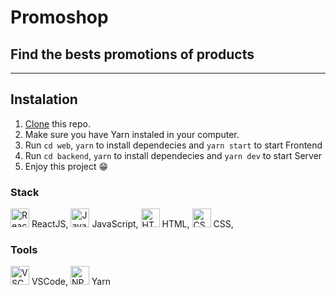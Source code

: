 # Promoshop
## Find the bests promotions of products

---

## Instalation
1. [Clone](https://github.com/YagoYJ/PromoShop.git) this repo.
1. Make sure you have Yarn instaled in your computer.
1. Run `cd web`, `yarn` to install dependecies and `yarn start` to start Frontend
1. Run `cd backend`, `yarn` to install dependecies and `yarn dev` to start Server
1. Enjoy this project :grin:

### Stack
<img src="https://bognarjunior.files.wordpress.com/2018/03/if_react-js_logo_1174949.png" alt="ReactJS" width=30/> ReactJS, 
<img src="https://itexto.com.br/wp-content/uploads/2017/08/logotipo.png" alt="JavaScript" width=30/> JavaScript, 
<img src="https://terminalroot.com.br/assets/img/html/html5.png" alt="HTML" width=30/> HTML, 
<img src="https://terminalroot.com.br/assets/img/css/css.png" alt="CSS" width=30/> CSS, 

### Tools

<img src="https://code.visualstudio.com/assets/favicon.ico" alt="VSCode" width=30/> VSCode,
<img src="https://cdn.iconscout.com/icon/free/png-256/yarn-34-1174974.png" alt="NPM" width=30/> Yarn
